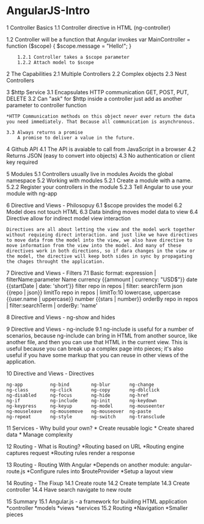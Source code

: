 # AngularJS-Intro

1 Controller Basics
	1.1 Controller directive in HTML (ng-controller) 
		<div ng-app>
			<div ng-controller="MainController">
			</div>
		</div>
	1.2 Controller will be a function that Angular invokes
		var MainController = function ($scope) {
			$scope.message = "Hello!";
		}

		1.2.1 Controller takes a $scope parameter
		1.2.2 Attach model to $scope

2 The Capabilities
	2.1 Multiple Controllers
	2.2 Complex objects
	2.3 Nest Controllers

3 $http Service
	3.1 Encapsulates HTTP communication
		GET, POST, PUT, DELETE
	3.2 Can "ask" for $http inside a controller
		just add as another parameter to controller function
	
	*HTTP Communication methods on this object never ever return the data you need immediately. That Because all communication is asynchronous.

	3.3 Always returns a promise
		A promise to deliver a value in the future.

4 Github API
	4.1 The API is avaiable to call from JavaScript in a browser
	4.2 Returns JSON (easy to convert into objects)
	4.3 No authentication or client key required

5 Modules
	5.1 Controllers usually live in modules
		Avoids the global namespace
	5.2 Working with modules
		5.2.1 Create a module with a name.
		5.2.2 Register your controllers in the module
		5.2.3 Tell Angular to use your module with ng-app

6 Directive and Views - Philosopuy
	6.1 $scope provides the model
	6.2 Model does not touch HTML
	6.3 Data binding moves model data to view
	6.4 Directive allow for indirect model view interaction

	Directives are all about letting the view and the model work together without requieing direct interaction. and just like we have directives to move data from the model into the view, we also have directive to move information from the view into the model. And many of these directives work in both directions, so if dara changes in the view or the model, the directive will keep both sides in sync by propagating the chages throught the application.

7 Directive and Views - Filters
	7.1 Basic format: expression | filterName:parameter
		Name
		currency				{{ammount | currency: "USD$"}}
		date					{{startDate | date: 'short'}}
		filter 					repo in repos | filter: searchTerm
		json 					{{repo | json}}
		limitTo					repo in repos | limitTo:10
		lowercase, uppercase	{{user.name | uppercase}}
		number					{{stars | number}}
		orderBy					repo in repos | filter:searchTerm | orderBy: 'name'

8 Directive and Views - ng-show and hides

9 Directive and Views - ng-include
	9.1 ng-include is useful for a number of scenarios, because ng-include can bring in HTML from another source, like another file, and then you can use that HTML in the current view. This is useful because you can break up a complex page into pieces; it's also useful if you have some markup that you can reuse in other views of the application.

10 Directive and Views - Directives

	ng-app          ng-bind	       ng-blur       ng-change
	ng-class        ng-click       ng-copy	     ng-dblclick
	ng-disabled     ng-focus       ng-hide       ng-href
	ng-if		    ng-include     ng-init       ng-keydown
	ng-keypress     ng-keyup       ng-model      ng-mouseenter
	ng-mouseleave   ng-mousemove   ng-mouseover  ng-paste
	ng-repeat       ng-style       ng-switch     ng-transclude

11 Services - Why build your own?
	* Create reusable logic
	* Create shared data
	* Manage complexity

12 Routing - What is Routing?
	*Routing based on URL
	*Routing engine captures request
	*Routing rules render a response

13 Routing - Routing With Angular
	*Depends on another module: angular-route.js
	*Configure rules into $routeProvider
	*Setup a layout view

14 Routing - The Fixup
	14.1 Create route
	14.2 Create template
	14.3 Create controller
	14.4 Have search navigate to new route

15 Summary
	15.1 Angular.js - a framework for building HTML application
		*controller
		*models
		*views
		*services
	15.2 Routing
		*Navigation
		*Smaller pieces









